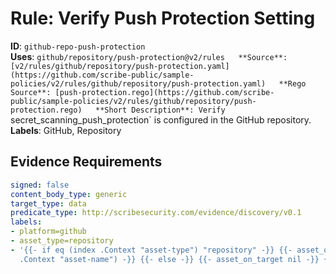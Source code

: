 # Rule: Verify Push Protection Setting

**ID**: `github-repo-push-protection`  
**Uses**: `github/repository/push-protection@v2/rules  
**Source**: [v2/rules/github/repository/push-protection.yaml](https://github.com/scribe-public/sample-policies/v2/rules/github/repository/push-protection.yaml)  
**Rego Source**: [push-protection.rego](https://github.com/scribe-public/sample-policies/v2/rules/github/repository/push-protection.rego)  
**Short Description**: Verify `secret_scanning_push_protection` is configured in the GitHub repository.  
**Labels**: GitHub, Repository

## Evidence Requirements

```yaml
signed: false
content_body_type: generic
target_type: data
predicate_type: http://scribesecurity.com/evidence/discovery/v0.1
labels:
- platform=github
- asset_type=repository
- '{{- if eq (index .Context "asset-type") "repository" -}} {{- asset_on_target (index
  .Context "asset-name") -}} {{- else -}} {{- asset_on_target nil -}} {{- end -}}'
```
